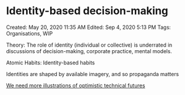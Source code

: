 # Identity-based decision-making

Created: May 20, 2020 11:35 AM
Edited: Sep 4, 2020 5:13 PM
Tags: Organisations, WIP

Theory: The role of identity (individual or collective) is underrated in discussions of decision-making, corporate practice, mental models.

Atomic Habits: Identity-based habits

Identities are shaped by available imagery, and so propaganda matters

[We need more illustrations of optimistic technical futures](We%20need%20more%20illustrations%20of%20optimistic%20technical%20678b543156eb4390aec54611d993f5cd.md)